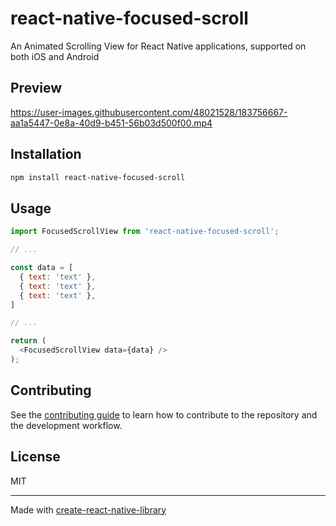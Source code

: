 # react-native-focused-scroll
An Animated Scrolling View for React Native applications, supported on both iOS and Android

## Preview

https://user-images.githubusercontent.com/48021528/183756667-aa1a5447-0e8a-40d9-b451-56b03d500f00.mp4

## Installation

```sh
npm install react-native-focused-scroll
```


## Usage

```js
import FocusedScrollView from 'react-native-focused-scroll';

// ...

const data = [
  { text: 'text' },
  { text: 'text' },
  { text: 'text' },
]

// ...

return (
  <FocusedScrollView data={data} />
);

```

## Contributing

See the [contributing guide](CONTRIBUTING.md) to learn how to contribute to the repository and the development workflow.

## License

MIT

---

Made with [create-react-native-library](https://github.com/callstack/react-native-builder-bob)
